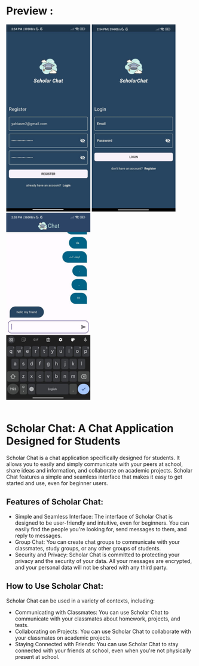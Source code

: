 
# Preview :

<div>
  <img src="screenshot1.jpg" height="500">
<img src="screenshot2.jpg" height="500">
<img src="screenshot3.jpg" height="500">
  <div/>
<br/>

# Scholar Chat: A Chat Application Designed for Students

Scholar Chat is a chat application specifically designed for students. It allows you to easily and simply communicate with your peers at school, share ideas and information, and collaborate on academic projects. Scholar Chat features a simple and seamless interface that makes it easy to get started and use, even for beginner users.

## Features of Scholar Chat:

- Simple and Seamless Interface: The interface of Scholar Chat is designed to be user-friendly and intuitive, even for beginners. You can easily find the people you're looking for, send messages to them, and reply to messages.
- Group Chat: You can create chat groups to communicate with your classmates, study groups, or any other groups of students.
- Security and Privacy: Scholar Chat is committed to protecting your privacy and the security of your data. All your messages are encrypted, and your personal data will not be shared with any third party.

## How to Use Scholar Chat:

Scholar Chat can be used in a variety of contexts, including:

- Communicating with Classmates: You can use Scholar Chat to communicate with your classmates about homework, projects, and tests.
- Collaborating on Projects: You can use Scholar Chat to collaborate with your classmates on academic projects.
- Staying Connected with Friends: You can use Scholar Chat to stay connected with your friends at school, even when you're not physically present at school.





